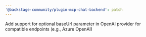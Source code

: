 ```yaml
---
'@backstage-community/plugin-mcp-chat-backend': patch
---
```


Add support for optional baseUrl parameter in OpenAI provider for compatible endpoints (e.g., Azure OpenAI)
